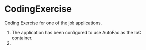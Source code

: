 # CodingExercise
Coding Exercise for one of the job applications.

1. The application has been configured to use AutoFac as the IoC container.
2. 

